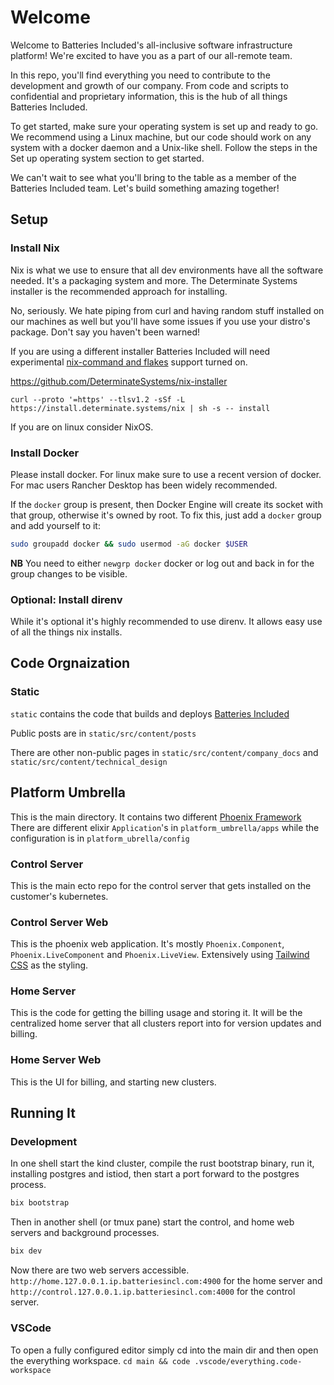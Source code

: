# Welcome

Welcome to Batteries Included's all-inclusive software infrastructure platform!
We're excited to have you as a part of our all-remote team.

In this repo, you'll find everything you need to contribute to the development
and growth of our company. From code and scripts to confidential and proprietary
information, this is the hub of all things Batteries Included.

To get started, make sure your operating system is set up and ready to go. We
recommend using a Linux machine, but our code should work on any system with a
docker daemon and a Unix-like shell. Follow the steps in the Set up operating
system section to get started.

We can't wait to see what you'll bring to the table as a member of the Batteries
Included team. Let's build something amazing together!

## Setup

### Install Nix

Nix is what we use to ensure that all dev environments have all the software
needed. It's a packaging system and more. The Determinate Systems installer is
the recommended approach for installing.

No, seriously. We hate piping from curl and having random stuff installed on our
machines as well but you'll have some issues if you use your distro's package.
Don't say you haven't been warned!

If you are using a different installer Batteries Included will need experimental
[nix-command and flakes](https://nixos.wiki/wiki/Flakes) support turned on.

https://github.com/DeterminateSystems/nix-installer

`curl --proto '=https' --tlsv1.2 -sSf -L https://install.determinate.systems/nix | sh -s -- install`

If you are on linux consider NixOS.

### Install Docker

Please install docker. For linux make sure to use a recent version of docker.
For mac users Rancher Desktop has been widely recommended.

If the `docker` group is present, then Docker Engine will create its socket with
that group, otherwise it's owned by root. To fix this, just add a `docker` group
and add yourself to it:

```bash
sudo groupadd docker && sudo usermod -aG docker $USER
```

**NB** You need to either `newgrp docker` docker or log out and back in for the
group changes to be visible.

### Optional: Install direnv

While it's optional it's highly recommended to use direnv. It allows easy use of
all the things nix installs.

## Code Orgnaization

### Static

`static` contains the code that builds and deploys
[Batteries Included](https://www.batteriesincl.com)

Public posts are in `static/src/content/posts`

There are other non-public pages in `static/src/content/company_docs` and
`static/src/content/technical_design`

## Platform Umbrella

This is the main directory. It contains two different
[Phoenix Framework](https://phoenixframework.org/) There are different elixir
`Application`'s in `platform_umbrella/apps` while the configuration is in
`platform_ubrella/config`

### Control Server

This is the main ecto repo for the control server that gets installed on the
customer's kubernetes.

### Control Server Web

This is the phoenix web application. It's mostly `Phoenix.Component`,
`Phoenix.LiveComponent` and `Phoenix.LiveView`. Extensively using
[Tailwind CSS](https://tailwindcss.com/) as the styling.

### Home Server

This is the code for getting the billing usage and storing it. It will be the
centralized home server that all clusters report into for version updates and
billing.

### Home Server Web

This is the UI for billing, and starting new clusters.

## Running It

### Development

In one shell start the kind cluster, compile the rust bootstrap binary, run it,
installing postgres and istiod, then start a port forward to the postgres
process.

```bash
bix bootstrap
```

Then in another shell (or tmux pane) start the control, and home web servers and
background processes.

```bash
bix dev
```

Now there are two web servers accessible.
`http://home.127.0.0.1.ip.batteriesincl.com:4900` for the home server and
`http://control.127.0.0.1.ip.batteriesincl.com:4000` for the control server.

### VSCode

To open a fully configured editor simply cd into the main dir and then open the
everything workspace. `cd main && code .vscode/everything.code-workspace`
